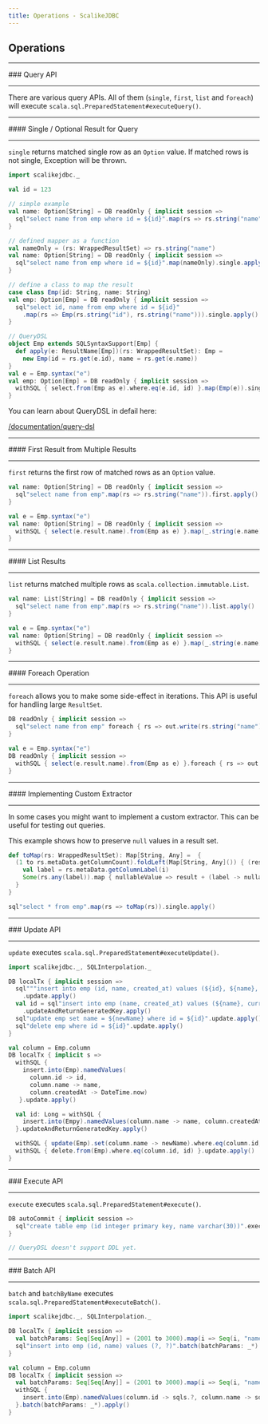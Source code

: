 ```yaml
---
title: Operations - ScalikeJDBC
---
```


## Operations

<hr/>
### Query API
<hr/>

There are various query APIs. All of them (`single`, `first`, `list` and `foreach`) will execute `scala.sql.PreparedStatement#executeQuery()`.

<hr/>
#### Single / Optional Result for Query
<hr/>

`single` returns matched single row as an `Option` value. If matched rows is not single, Exception will be thrown.

```scala
import scalikejdbc._

val id = 123

// simple example
val name: Option[String] = DB readOnly { implicit session =>
  sql"select name from emp where id = ${id}".map(rs => rs.string("name")).single.apply()
}

// defined mapper as a function
val nameOnly = (rs: WrappedResultSet) => rs.string("name")
val name: Option[String] = DB readOnly { implicit session =>
  sql"select name from emp where id = ${id}".map(nameOnly).single.apply()
}

// define a class to map the result
case class Emp(id: String, name: String)
val emp: Option[Emp] = DB readOnly { implicit session =>
  sql"select id, name from emp where id = ${id}"
    .map(rs => Emp(rs.string("id"), rs.string("name"))).single.apply()
}

// QueryDSL
object Emp extends SQLSyntaxSupport[Emp] {
  def apply(e: ResultName[Emp])(rs: WrappedResultSet): Emp =
    new Emp(id = rs.get(e.id), name = rs.get(e.name))
}
val e = Emp.syntax("e")
val emp: Option[Emp] = DB readOnly { implicit session =>
  withSQL { select.from(Emp as e).where.eq(e.id, id) }.map(Emp(e)).single.apply()
}
```

You can learn about QueryDSL in defail here:

[/documentation/query-dsl](documentation/query-dsl.html)


<hr/>
#### First Result from Multiple Results
<hr/>

`first` returns the first row of matched rows as an `Option` value.

```scala
val name: Option[String] = DB readOnly { implicit session =>
  sql"select name from emp".map(rs => rs.string("name")).first.apply()
}

val e = Emp.syntax("e")
val name: Option[String] = DB readOnly { implicit session =>
  withSQL { select(e.result.name).from(Emp as e) }.map(_.string(e.name)).first.apply()
}
```

<hr/>
#### List Results
<hr/>

`list` returns matched multiple rows as `scala.collection.immutable.List`.

```scala
val name: List[String] = DB readOnly { implicit session =>
  sql"select name from emp".map(rs => rs.string("name")).list.apply()
}

val e = Emp.syntax("e")
val name: Option[String] = DB readOnly { implicit session =>
  withSQL { select(e.result.name).from(Emp as e) }.map(_.string(e.name)).list.apply()
}
```

<hr/>
#### Foreach Operation
<hr/>

`foreach` allows you to make some side-effect in iterations. This API is useful for handling large `ResultSet`.

```scala
DB readOnly { implicit session =>
  sql"select name from emp" foreach { rs => out.write(rs.string("name")) }
}

val e = Emp.syntax("e")
DB readOnly { implicit session =>
  withSQL { select(e.result.name).from(Emp as e) }.foreach { rs => out.write(rs.string(e.name)) }
}
```

<hr/>
#### Implementing Custom Extractor
<hr/>

In some cases you might want to implement a custom extractor. This can be useful for testing out queries.

This example shows how to preserve ``null`` values in a result set.

```scala
def toMap(rs: WrappedResultSet): Map[String, Any] =  {
  (1 to rs.metaData.getColumnCount).foldLeft(Map[String, Any]()) { (result, i) =>
    val label = rs.metaData.getColumnLabel(i)
    Some(rs.any(label)).map { nullableValue => result + (label -> nullableValue) }.getOrElse(result)
  }
}

sql"select * from emp".map(rs => toMap(rs)).single.apply()
```


<hr/>
### Update API
<hr/>

`update` executes `scala.sql.PreparedStatement#executeUpdate()`.

```scala
import scalikejdbc._, SQLInterpolation._

DB localTx { implicit session =>
  sql"""insert into emp (id, name, created_at) values (${id}, ${name}, ${DateTime.now})"""
    .update.apply()
  val id = sql"insert into emp (name, created_at) values (${name}, current_timestamp)"
    .updateAndReturnGeneratedKey.apply()
  sql"update emp set name = ${newName} where id = ${id}".update.apply()
  sql"delete emp where id = ${id}".update.apply()
}

val column = Emp.column
DB localTx { implicit s =>
  withSQL {
    insert.into(Emp).namedValues(
      column.id -> id,
      column.name -> name,
      column.createdAt -> DateTime.now)
   }.update.apply()

  val id: Long = withSQL {
    insert.into(Empy).namedValues(column.name -> name, column.createdAt -> sqls.currentTimestamp)
  }.updateAndReturnGeneratedKey.apply()

  withSQL { update(Emp).set(column.name -> newName).where.eq(column.id, id) }.update.apply()
  withSQL { delete.from(Emp).where.eq(column.id, id) }.update.apply()
}

```

<hr/>
### Execute API
<hr/>

`execute` executes `scala.sql.PreparedStatement#execute()`.

```scala
DB autoCommit { implicit session =>
  sql"create table emp (id integer primary key, name varchar(30))".execute.apply()
}

// QueryDSL doesn't support DDL yet.
```

<hr/>
### Batch API
<hr/>

`batch` and `batchByName` executes `scala.sql.PreparedStatement#executeBatch()`.

```scala
import scalikejdbc._, SQLInterpolation._

DB localTx { implicit session =>
  val batchParams: Seq[Seq[Any]] = (2001 to 3000).map(i => Seq(i, "name" + i))
  sql"insert into emp (id, name) values (?, ?)".batch(batchParams: _*).apply()
}

val column = Emp.column
DB localTx { implicit session =>
  val batchParams: Seq[Seq[Any]] = (2001 to 3000).map(i => Seq(i, "name" + i))
  withSQL {
    insert.into(Emp).namedValues(column.id -> sqls.?, column.name -> sqls.?)
  }.batch(batchParams: _*).apply()
}
```
